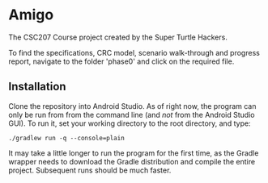 # Amigo

The CSC207 Course project created by the Super Turtle Hackers.

To find the specifications, CRC model, scenario walk-through and progress report, navigate to the folder 'phase0' and click on the required file.

## Installation
Clone the repository into Android Studio. As of right now, the program can only be run from from the command line (and _not_ from the Android Studio GUI). To run it, set your working directory to the root directory, and type:

`./gradlew run -q --console=plain`

It may take a little longer to run the program for the first time, as the Gradle wrapper needs to download the Gradle distribution and compile the entire project. Subsequent runs should be much faster.

